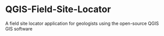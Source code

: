 # QGIS-Field-Site-Locator
A field site locator application for geologists using the open-source QGIS GIS software
